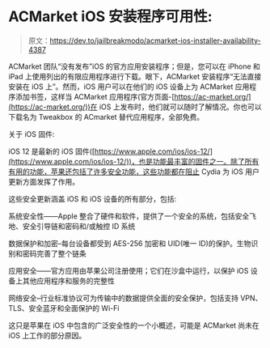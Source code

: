 # ACMarket iOS 安装程序可用性:

> 原文：<https://dev.to/jailbreakmodo/acmarket-ios-installer-availability-4387>

ACMarket 团队“没有发布”iOS 的官方应用安装程序；但是，您可以在 iPhone 和 iPad 上使用列出的有限应用程序进行下载。眼下，ACMarket 安装程序“无法直接安装在 iOS 上”。然而，iOS 用户可以在他们的 iOS 设备上为 ACMarket 应用程序添加书签，这样当 ACMarket 应用程序(官方页面-[https://ac-market.org/](https://ac-market.org/))在 iOS 上发布时，他们就可以随时了解情况。你也可以下载名为 Tweakbox 的 ACmarket 替代应用程序，全部免费。

关于 iOS 固件:

iOS 12 是最新的 iOS 固件([https://www.apple.com/ios/ios-12/](https://www.apple.com/ios/ios-12/))，也是功能最丰富的固件之一。除了所有有用的功能，苹果还包括了许多安全功能，这些功能都在阻止 Cydia 为 iOS 用户更新方面发挥了作用。

这些安全更新涵盖 iOS 和 iOS 设备的所有部分，包括:

系统安全性——Apple 整合了硬件和软件，提供了一个安全的系统，包括安全飞地、安全引导链和密码和/或触控 ID 系统

数据保护和加密–每台设备都受到 AES-256 加密和 UID(唯一 ID)的保护。生物识别和密码完善了整个链条

应用安全——官方应用由苹果公司注册使用；它们在沙盒中运行，以保护 iOS 设备上其他应用程序和服务的完整性

网络安全–行业标准协议可为传输中的数据提供全面的安全保护，包括支持 VPN、TLS、安全蓝牙和全面保护的 Wi-Fi

这只是苹果在 iOS 中包含的广泛安全性的一个小概述，可能是 ACMarket 尚未在 iOS 上工作的部分原因。